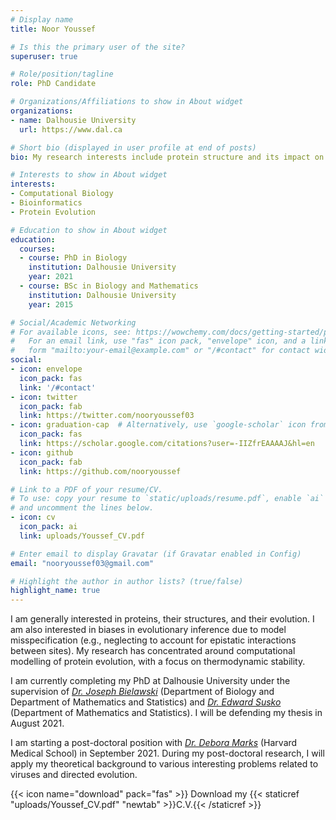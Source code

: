 ```yaml
---
# Display name
title: Noor Youssef

# Is this the primary user of the site?
superuser: true

# Role/position/tagline
role: PhD Candidate

# Organizations/Affiliations to show in About widget
organizations:
- name: Dalhousie University
  url: https://www.dal.ca

# Short bio (displayed in user profile at end of posts)
bio: My research interests include protein structure and its impact on sequence evolution.

# Interests to show in About widget
interests:
- Computational Biology
- Bioinformatics
- Protein Evolution

# Education to show in About widget
education:
  courses:
  - course: PhD in Biology 
    institution: Dalhousie University
    year: 2021
  - course: BSc in Biology and Mathematics
    institution: Dalhousie University
    year: 2015

# Social/Academic Networking
# For available icons, see: https://wowchemy.com/docs/getting-started/page-builder/#icons
#   For an email link, use "fas" icon pack, "envelope" icon, and a link in the
#   form "mailto:your-email@example.com" or "/#contact" for contact widget.
social:
- icon: envelope
  icon_pack: fas
  link: '/#contact'
- icon: twitter
  icon_pack: fab
  link: https://twitter.com/nooryoussef03
- icon: graduation-cap  # Alternatively, use `google-scholar` icon from `ai` icon pack
  icon_pack: fas
  link: https://scholar.google.com/citations?user=-IIZfrEAAAAJ&hl=en
- icon: github
  icon_pack: fab
  link: https://github.com/nooryoussef

# Link to a PDF of your resume/CV.
# To use: copy your resume to `static/uploads/resume.pdf`, enable `ai` icons in `params.toml`, 
# and uncomment the lines below.
- icon: cv
  icon_pack: ai
  link: uploads/Youssef_CV.pdf

# Enter email to display Gravatar (if Gravatar enabled in Config)
email: "nooryoussef03@gmail.com"

# Highlight the author in author lists? (true/false)
highlight_name: true
---
```


I am generally interested in proteins, their structures, and their evolution. I am also interested in biases in evolutionary inference due to model misspecification (e.g., neglecting to account for epistatic interactions between sites). My research has concentrated around computational modelling of protein evolution, with a focus on thermodynamic stability.

I am currently completing my PhD at Dalhousie University under the supervision of *[Dr. Joseph Bielawski](https://www.dal.ca/faculty/science/biology/faculty-staff/our-faculty/joe-bielawski.html)* (Department of Biology and Department of Mathematics and Statistics) and *[Dr. Edward Susko](https://www.dal.ca/faculty/science/math-stats/faculty-staff/our-faculty/statistics/ed_susko.html)* (Department of Mathematics and Statistics). I will be defending my thesis in August 2021. 

I am starting a post-doctoral position with *[Dr. Debora Marks](https://www.deboramarkslab.com)* (Harvard Medical School) in September 2021. During my post-doctoral research, I will apply my theoretical background to various interesting problems related to viruses and directed evolution.   

{{< icon name="download" pack="fas" >}} Download my {{< staticref "uploads/Youssef_CV.pdf" "newtab" >}}C.V.{{< /staticref >}}
